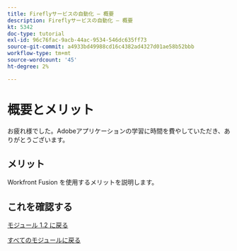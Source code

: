 ```yaml
---
title: Fireflyサービスの自動化 – 概要
description: Fireflyサービスの自動化 – 概要
kt: 5342
doc-type: tutorial
exl-id: 96c76fac-9acb-44ac-9534-546dc635ff73
source-git-commit: a4933bd49988cd16c4382ad4327d01ae58b52bbb
workflow-type: tm+mt
source-wordcount: '45'
ht-degree: 2%

---
```


# 概要とメリット

お疲れ様でした。Adobeアプリケーションの学習に時間を費やしていただき、ありがとうございます。

## メリット

Workfront Fusion を使用するメリットを説明します。

## これを確認する

[モジュール 1.2 に戻る](./automation.md)

[すべてのモジュールに戻る](../../../overview.md)
